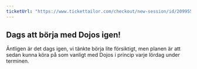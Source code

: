 ```yaml
---
ticketUrl: "https://www.tickettailor.com/checkout/new-session/id/2099557/chk/e2e9/"
---
```


## Dags att börja med Dojos igen!
Äntligen är det dags igen, vi tänkte börja lite försiktigt, men planen är att sedan kunna köra på som vanligt med Dojos i princip varje lördag under terminen.